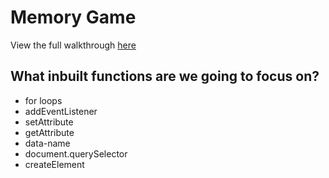 # Memory Game
View the full walkthrough [here](https://www.youtube.com/channel/UC5DNytAJ6_FISueUfzZCVsw) 

## What inbuilt functions are we going to focus on?
- for loops
- addEventListener
- setAttribute
- getAttribute
- data-name
- document.querySelector
- createElement


